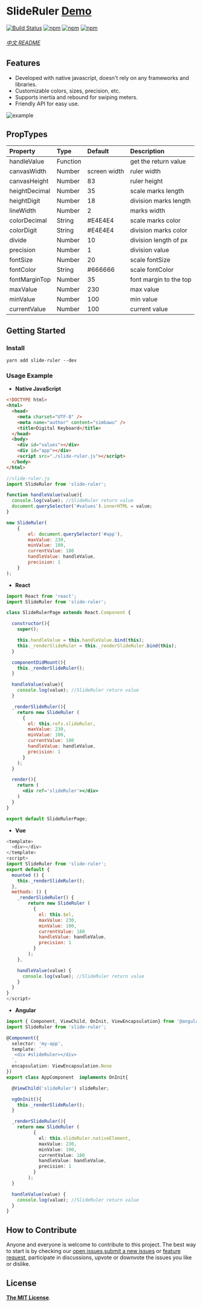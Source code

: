 # SlideRuler [Demo](https://wusb.github.io/slide-ruler)

[![Build Status](https://travis-ci.org/wusb/slide-ruler.svg?branch=master)](https://travis-ci.org/wusb/slide-ruler)
[![npm](https://img.shields.io/npm/v/slide-ruler.svg)](https://www.npmjs.com/package/slide-ruler)
[![npm](https://img.shields.io/npm/dt/slide-ruler.svg)](https://www.npmjs.com/package/slide-ruler)
[![npm](https://img.shields.io/npm/l/slide-ruler.svg)](https://www.npmjs.com/package/slide-ruler)

###### [中文 README](README-zh_CN.md)

## Features
- Developed with native javascript, doesn't rely on any frameworks and libraries.
- Customizable colors, sizes, precision, etc.
- Supports inertia and rebound for swiping meters.
- Friendly API for easy use.

![example](https://i.loli.net/2018/06/27/5b3350dd2c4cc.gif)

## PropTypes

| Property      | Type     | Default      | Description            |
| :------------ | :------- | :----------- | :--------------------- |
| handleValue   | Function |              | get the return value   |
| canvasWidth   | Number   | screen width | ruler width            |
| canvasHeight  | Number   | 83           | ruler height           |
| heightDecimal | Number   | 35           | scale marks length     |
| heightDigit   | Number   | 18           | division marks length  |
| lineWidth     | Number   | 2            | marks width            |
| colorDecimal  | String   | #E4E4E4      | scale marks color      |
| colorDigit    | String   | #E4E4E4      | division marks color   |
| divide        | Number   | 10           | division length of px  |
| precision     | Number   | 1            | division value         |
| fontSize      | Number   | 20           | scale fontSize         |
| fontColor     | String   | #666666      | scale fontColor        |
| fontMarginTop | Number   | 35           | font margin to the top |
| maxValue      | Number   | 230          | max value              |
| minValue      | Number   | 100          | min value              |
| currentValue  | Number   | 100          | current value          |

## Getting Started

### Install

```shell
yarn add slide-ruler --dev
```

### Usage Example

- **Native JavaScript**

```html
<!DOCTYPE html>
<html>
  <head>
    <meta charset="UTF-8" />
    <meta name="author" content="simbawu" />
    <title>Digital Keyboard</title>
  </head>
  <body>
    <div id="values"></div>
    <div id="app"></div>
    <script src="./slide-ruler.js"></script>
  </body>
</html>
```

```javascript
//slide-ruler.js
import SlideRuler from 'slide-ruler';

function handleValue(value){
  console.log(value); //SlideRuler return value
  document.querySelector('#values').innerHTML = value;
}

new SlideRuler(
    {
        el: document.querySelector('#app'),
        maxValue: 230,
        minValue: 100,
        currentValue: 180
        handleValue: handleValue,
        precision: 1
    }
);
```

- **React**

```jsx
import React from 'react';
import SlideRuler from 'slide-ruler';

class SlideRulerPage extends React.Component {

  constructor(){
    super();

    this.handleValue = this.handleValue.bind(this);
    this._renderSlideRuler = this._renderSlideRuler.bind(this);
  }

  componentDidMount(){
    this._renderSlideRuler();
  }

  handleValue(value){
    console.log(value); //SlideRuler return value
  }

  _renderSlideRuler(){
    return new SlideRuler (
      {
        el: this.refs.slideRuler,
        maxValue: 230,
        minValue: 100,
        currentValue: 180
        handleValue: handleValue,
        precision: 1
      }
    );
  }

  render(){
    return (
      <div ref='slideRuler'></div>
    )
  }
}

export default SlideRulerPage;
```

- **Vue**

```js
<template>
  <div></div>
</template>
<script>
import SlideRuler from 'slide-ruler';
export default {
  mounted () {
    this._renderSlideRuler();
  },
  methods: () {
    _renderSlideRuler() {
    	return new SlideRuler (
          {
            el: this.$el,
            maxValue: 230,
            minValue: 100,
            currentValue: 180
            handleValue: handleValue,
            precision: 1
          }
        );
    },

    handleValue(value) {
      console.log(value); //SlideRuler return value
    }
  }
}
</script>
```

- **Angular**

```typescript
import { Component, ViewChild, OnInit, ViewEncapsulation} from '@angular/core';
import SlideRuler from 'slide-ruler';

@Component({
  selector: 'my-app',
  template: `
   <div #slideRuler></div>
  `,
  encapsulation: ViewEncapsulation.None
})
export class AppComponent  implements OnInit{

  @ViewChild('slideRuler') slideRuler;

  ngOnInit(){
    this._renderSlideRuler();
  }

  _renderSlideRuler(){
    return new SlideRuler (
          {
            el: this.slideRuler.nativeElement,
            maxValue: 230,
            minValue: 100,
            currentValue: 180
            handleValue: handleValue,
            precision: 1
          }
        );
  }

  handleValue(value) {
    console.log(value); //SlideRuler return value
  }
}
```

## How to Contribute

Anyone and everyone is welcome to contribute to this project. The best way to start is by checking our [open issues](https://github.com/simbawus/slide-ruler/issues),[submit a new issues](https://github.com/simbawus/slide-ruler/issues/new?labels=bug) or [feature request](https://github.com/simbawus/slide-ruler/issues/new?labels=enhancement), participate in discussions, upvote or downvote the issues you like or dislike.

## License

[**The MIT License**](http://opensource.org/licenses/MIT).
